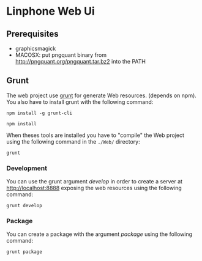 Linphone Web Ui
===============

Prerequisites
-------------

* graphicsmagick
* MACOSX: put pngquant binary from http://pngquant.org/pngquant.tar.bz2 into the PATH  

Grunt 
-----

The web project use [grunt](http://gruntjs.com/) for generate Web resources.
(depends on npm). You also have to install grunt with the
following command:

    npm install -g grunt-cli

    npm install

When theses tools are installed you have to "compile" the Web project using
the following command in the `./Web/` directory:

    grunt


### Development
You can use the grunt argument *develop* in order to create a server at
[http://localhost:8888](http://localhost:8888) exposing the web resources
using the following command:

    grunt develop


### Package
You can create a package with the argument *package* using the following
command:

    grunt package

